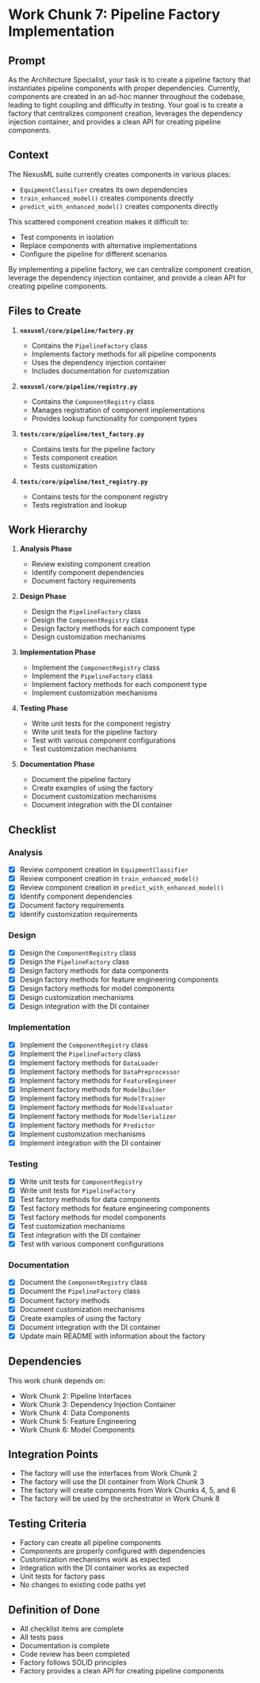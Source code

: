 # Work Chunk 7: Pipeline Factory Implementation

## Prompt

As the Architecture Specialist, your task is to create a pipeline factory that
instantiates pipeline components with proper dependencies. Currently, components
are created in an ad-hoc manner throughout the codebase, leading to tight
coupling and difficulty in testing. Your goal is to create a factory that
centralizes component creation, leverages the dependency injection container,
and provides a clean API for creating pipeline components.

## Context

The NexusML suite currently creates components in various places:

- `EquipmentClassifier` creates its own dependencies
- `train_enhanced_model()` creates components directly
- `predict_with_enhanced_model()` creates components directly

This scattered component creation makes it difficult to:

- Test components in isolation
- Replace components with alternative implementations
- Configure the pipeline for different scenarios

By implementing a pipeline factory, we can centralize component creation,
leverage the dependency injection container, and provide a clean API for
creating pipeline components.

## Files to Create

1. **`nexusml/core/pipeline/factory.py`**

   - Contains the `PipelineFactory` class
   - Implements factory methods for all pipeline components
   - Uses the dependency injection container
   - Includes documentation for customization

2. **`nexusml/core/pipeline/registry.py`**

   - Contains the `ComponentRegistry` class
   - Manages registration of component implementations
   - Provides lookup functionality for component types

3. **`tests/core/pipeline/test_factory.py`**

   - Contains tests for the pipeline factory
   - Tests component creation
   - Tests customization

4. **`tests/core/pipeline/test_registry.py`**
   - Contains tests for the component registry
   - Tests registration and lookup

## Work Hierarchy

1. **Analysis Phase**

   - Review existing component creation
   - Identify component dependencies
   - Document factory requirements

2. **Design Phase**

   - Design the `PipelineFactory` class
   - Design the `ComponentRegistry` class
   - Design factory methods for each component type
   - Design customization mechanisms

3. **Implementation Phase**

   - Implement the `ComponentRegistry` class
   - Implement the `PipelineFactory` class
   - Implement factory methods for each component type
   - Implement customization mechanisms

4. **Testing Phase**

   - Write unit tests for the component registry
   - Write unit tests for the pipeline factory
   - Test with various component configurations
   - Test customization mechanisms

5. **Documentation Phase**
   - Document the pipeline factory
   - Create examples of using the factory
   - Document customization mechanisms
   - Document integration with the DI container

## Checklist

### Analysis

- [x] Review component creation in `EquipmentClassifier`
- [x] Review component creation in `train_enhanced_model()`
- [x] Review component creation in `predict_with_enhanced_model()`
- [x] Identify component dependencies
- [x] Document factory requirements
- [x] Identify customization requirements

### Design

- [x] Design the `ComponentRegistry` class
- [x] Design the `PipelineFactory` class
- [x] Design factory methods for data components
- [x] Design factory methods for feature engineering components
- [x] Design factory methods for model components
- [x] Design customization mechanisms
- [x] Design integration with the DI container

### Implementation

- [x] Implement the `ComponentRegistry` class
- [x] Implement the `PipelineFactory` class
- [x] Implement factory methods for `DataLoader`
- [x] Implement factory methods for `DataPreprocessor`
- [x] Implement factory methods for `FeatureEngineer`
- [x] Implement factory methods for `ModelBuilder`
- [x] Implement factory methods for `ModelTrainer`
- [x] Implement factory methods for `ModelEvaluator`
- [x] Implement factory methods for `ModelSerializer`
- [x] Implement factory methods for `Predictor`
- [x] Implement customization mechanisms
- [x] Implement integration with the DI container

### Testing

- [x] Write unit tests for `ComponentRegistry`
- [x] Write unit tests for `PipelineFactory`
- [x] Test factory methods for data components
- [x] Test factory methods for feature engineering components
- [x] Test factory methods for model components
- [x] Test customization mechanisms
- [x] Test integration with the DI container
- [x] Test with various component configurations

### Documentation

- [x] Document the `ComponentRegistry` class
- [x] Document the `PipelineFactory` class
- [x] Document factory methods
- [x] Document customization mechanisms
- [x] Create examples of using the factory
- [x] Document integration with the DI container
- [x] Update main README with information about the factory

## Dependencies

This work chunk depends on:

- Work Chunk 2: Pipeline Interfaces
- Work Chunk 3: Dependency Injection Container
- Work Chunk 4: Data Components
- Work Chunk 5: Feature Engineering
- Work Chunk 6: Model Components

## Integration Points

- The factory will use the interfaces from Work Chunk 2
- The factory will use the DI container from Work Chunk 3
- The factory will create components from Work Chunks 4, 5, and 6
- The factory will be used by the orchestrator in Work Chunk 8

## Testing Criteria

- Factory can create all pipeline components
- Components are properly configured with dependencies
- Customization mechanisms work as expected
- Integration with the DI container works as expected
- Unit tests for factory pass
- No changes to existing code paths yet

## Definition of Done

- All checklist items are complete
- All tests pass
- Documentation is complete
- Code review has been completed
- Factory follows SOLID principles
- Factory provides a clean API for creating pipeline components
